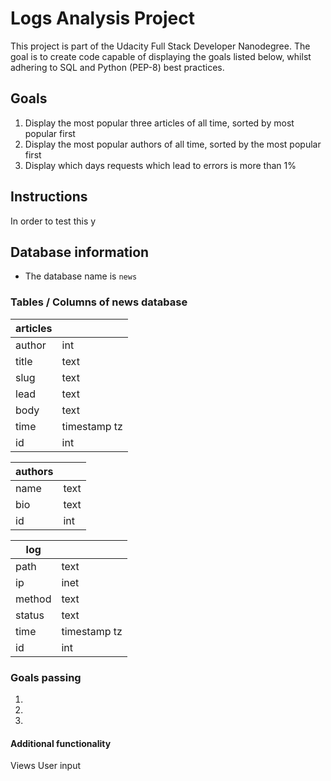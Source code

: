 # Logs Analysis Project
This project is part of the Udacity Full Stack Developer Nanodegree.
The goal is to create code capable of displaying the goals listed below, whilst
adhering to SQL and Python (PEP-8) best practices.

## Goals

1. Display the most popular three articles of all time, sorted by most popular first
2. Display the most popular authors of all time, sorted by the most popular first
3. Display which days requests which lead to errors is more than 1%

## Instructions
In order to test this y

## Database information

- The database name is `news`

### Tables / Columns of news database

| articles |              |
|----------|--------------|
| author   | int          | *References authors(id)*
| title    | text         |
| slug     | text         |
| lead     | text         |
| body     | text         |
| time     | timestamp tz |
| id       | int          |

| authors  |              |
|----------|--------------|
| name     | text         |
| bio      | text         |
| id       | int          |

| log      |              |
|----------|--------------|
| path     | text         |
| ip       | inet         |
| method   | text         |
| status   | text         |
| time     | timestamp tz |
| id       | int          |

### Goals passing

1.
2.
3.


#### Additional functionality

Views
User input
